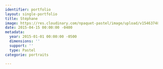 ```yaml
---
identifier: portfolio
layout: single-portfolio
title: Stéphane
image: https://res.cloudinary.com/npaquet-pastel/image/upload/v1546374844/St%C3%A9phane-pastel-2015.jpg
date: 2015-04-15 00:00:00 -0400
metadata:
  year: 2015-01-01 00:00:00 -0500
  dimensions: ''
  support: ''
  type: Pastel
categorie: portraits

---
```

